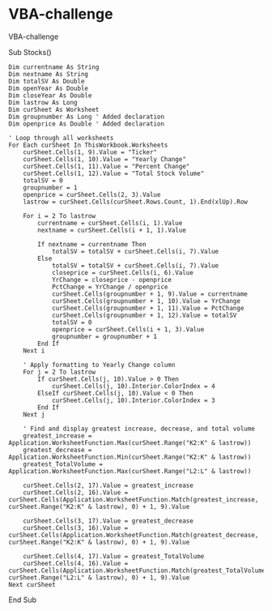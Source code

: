 # VBA-challenge
VBA-challenge

Sub Stocks()
    
    
    
    Dim currentname As String
    Dim nextname As String
    Dim totalSV As Double
    Dim openYear As Double
    Dim closeYear As Double
    Dim lastrow As Long
    Dim curSheet As Worksheet
    Dim groupnumber As Long ' Added declaration
    Dim openprice As Double ' Added declaration

    ' Loop through all worksheets
    For Each curSheet In ThisWorkbook.Worksheets
        curSheet.Cells(1, 9).Value = "Ticker"
        curSheet.Cells(1, 10).Value = "Yearly Change"
        curSheet.Cells(1, 11).Value = "Percent Change"
        curSheet.Cells(1, 12).Value = "Total Stock Volume"
        totalSV = 0
        groupnumber = 1
        openprice = curSheet.Cells(2, 3).Value
        lastrow = curSheet.Cells(curSheet.Rows.Count, 1).End(xlUp).Row

        For i = 2 To lastrow
            currentname = curSheet.Cells(i, 1).Value
            nextname = curSheet.Cells(i + 1, 1).Value

            If nextname = currentname Then
                totalSV = totalSV + curSheet.Cells(i, 7).Value
            Else
                totalSV = totalSV + curSheet.Cells(i, 7).Value
                closeprice = curSheet.Cells(i, 6).Value
                YrChange = closeprice - openprice
                PctChange = YrChange / openprice
                curSheet.Cells(groupnumber + 1, 9).Value = currentname
                curSheet.Cells(groupnumber + 1, 10).Value = YrChange
                curSheet.Cells(groupnumber + 1, 11).Value = PctChange
                curSheet.Cells(groupnumber + 1, 12).Value = totalSV
                totalSV = 0
                openprice = curSheet.Cells(i + 1, 3).Value
                groupnumber = groupnumber + 1
            End If
        Next i

        ' Apply formatting to Yearly Change column
        For j = 2 To lastrow
            If curSheet.Cells(j, 10).Value > 0 Then
                curSheet.Cells(j, 10).Interior.ColorIndex = 4
            ElseIf curSheet.Cells(j, 10).Value < 0 Then
                curSheet.Cells(j, 10).Interior.ColorIndex = 3
            End If
        Next j

        ' Find and display greatest increase, decrease, and total volume
        greatest_increase = Application.WorksheetFunction.Max(curSheet.Range("K2:K" & lastrow))
        greatest_decrease = Application.WorksheetFunction.Min(curSheet.Range("K2:K" & lastrow))
        greatest_TotalVolume = Application.WorksheetFunction.Max(curSheet.Range("L2:L" & lastrow))

        curSheet.Cells(2, 17).Value = greatest_increase
        curSheet.Cells(2, 16).Value = curSheet.Cells(Application.WorksheetFunction.Match(greatest_increase, curSheet.Range("K2:K" & lastrow), 0) + 1, 9).Value

        curSheet.Cells(3, 17).Value = greatest_decrease
        curSheet.Cells(3, 16).Value = curSheet.Cells(Application.WorksheetFunction.Match(greatest_decrease, curSheet.Range("K2:K" & lastrow), 0) + 1, 9).Value

        curSheet.Cells(4, 17).Value = greatest_TotalVolume
        curSheet.Cells(4, 16).Value = curSheet.Cells(Application.WorksheetFunction.Match(greatest_TotalVolume, curSheet.Range("L2:L" & lastrow), 0) + 1, 9).Value
    Next curSheet
End Sub


